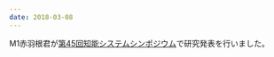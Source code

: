 ```yaml
---
date: 2018-03-08
---
```

M1赤羽根君が[第45回知能システムシンポジウム](http://www.sice.or.jp/org/i-sys/is45/)で研究発表を行いました。 
